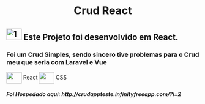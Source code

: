 <h1 align="center"> Crud React </h1>


 ## <img  alt="1" height="30" width="40" src="https://icongr.am/clarity/check.svg?size=148&color=00b81f"> Este Projeto foi desenvolvido em React.

<h3> Foi um Crud Simples, sendo sincero tive problemas para o Crud meu que seria com Laravel e Vue</h3>


<img align="center" height="30" width="40" src="https://cdn.jsdelivr.net/gh/devicons/devicon/icons/react/react-original.svg"> React
<img align="center" height="30" width="40" src="https://cdn.jsdelivr.net/gh/devicons/devicon/icons/css3/css3-original.svg"> CSS

<h5> Foi Hospedado aqui: http://crudappteste.infinityfreeapp.com/?i=2</h5>

